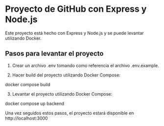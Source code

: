 # Proyecto de GitHub con Express y Node.js

Este proyecto está hecho con Express y Node.js y se puede levantar utilizando Docker.

## Pasos para levantar el proyecto

1. Crear un archivo .env tomando como referencia el archivo .env.example.

2. Hacer build del proyecto utilizando Docker Compose:

docker compose build

3. Levantar el proyecto utilizando Docker Compose:

docker compose up backend

Una vez seguidos estos pasos, el proyecto estará disponible en http://localhost:3000
